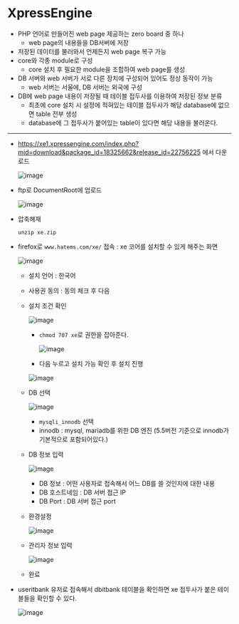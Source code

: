 # XpressEngine
- PHP 언어로 만들어진 web page 제공하는 zero board 중 하나
  - web page의 내용들을 DB서버에 저장
- 저장된 데이터를 불러와서 언제든지 web page 복구 가능
- core와 각종 module로 구성
  - core 설치 후 필요한 module을 조합하여 web page를 생성
- DB 서버와 web 서버가 서로 다른 장치에 구성되어 있어도 정상 동작이 가능
  - web 서버는 서울에, DB 서버는 외국에 구성
- DB에 web page 내용이 저장될 때 테이블 접두사를 이용하여 저장된 정보 분류
  - 최초에 core 설치 시 설정에 적혀있는 테이블 접두사가 해당 database에 없으면 table 전부 생성
  - database에 그 접두사가 붙어있는 table이 있다면 해당 내용을 불러온다.
<hr>

- https://xe1.xpressengine.com/index.php?mid=download&package_id=18325662&release_id=22756225 에서 다운로드
  
  ![image](https://user-images.githubusercontent.com/79209568/120296203-d96bbe80-c302-11eb-80f6-b0f698eb946a.png)
- ftp로 DocumentRoot에 업로드
  
  ![image](https://user-images.githubusercontent.com/79209568/120296623-467f5400-c303-11eb-8c7c-71281e4acd28.png)
- 압축해재
  ```
  unzip xe.zip
  ```
- firefox로 `www.hatems.com/xe/` 접속 : xe 코어를 설치할 수 있게 해주는 화면
  
  ![image](https://user-images.githubusercontent.com/79209568/120297011-a544cd80-c303-11eb-89b7-e07745bb02d8.png)
  - 설치 언어 : 한국어
  - 사용권 동의 : 동의 체크 후 다음
  - 설치 조건 확인
    
    ![image](https://user-images.githubusercontent.com/79209568/120297260-e6d57880-c303-11eb-8e8b-6d256ac075c8.png)
    - `chmod 707 xe`로 권한을 잡아준다.
      
      ![image](https://user-images.githubusercontent.com/79209568/120297377-04a2dd80-c304-11eb-9609-d13445c5f636.png)
    - 다음 누르고 설치 가능 확인 후 설치 진행
    
    ![image](https://user-images.githubusercontent.com/79209568/120297507-1edcbb80-c304-11eb-93f4-60d4eae41d0e.png)
  - DB 선택
    
    ![image](https://user-images.githubusercontent.com/79209568/120297788-6c592880-c304-11eb-9d3e-834afa3bf840.png)
    - `mysqli_innodb` 선택
    - innodb : mysql, mariadb를 위한 DB 엔진 (5.5버전 기준으로 innodb가 기본적으로 포함되어있다.)
  - DB 정보 입력
    
    ![image](https://user-images.githubusercontent.com/79209568/120299133-b2fb5280-c305-11eb-9587-34b9824fddda.png)

    - DB 정보 : 어떤 사용자로 접속해서 어느 DB를 쓸 것인지에 대한 내용
    - DB 호스트네임 : DB 서버 접근 IP
    - DB Port : DB 서버 접근 port
  - 환경설정
    
    ![image](https://user-images.githubusercontent.com/79209568/120299175-bdb5e780-c305-11eb-8dcc-3e0ef2cef138.png)
  - 관리자 정보 입력
    
    ![image](https://user-images.githubusercontent.com/79209568/120299218-c73f4f80-c305-11eb-9f61-fd27b962ef47.png)
  - 완료

- useritbank 유저로 접속해서 dbitbank 테이블을 확인하면 xe 접두사가 붙은 테이블들을 확인할 수 있다.
  
  ![image](https://user-images.githubusercontent.com/79209568/120299721-3b79f300-c306-11eb-927c-e6f0ba0ee29b.png)
